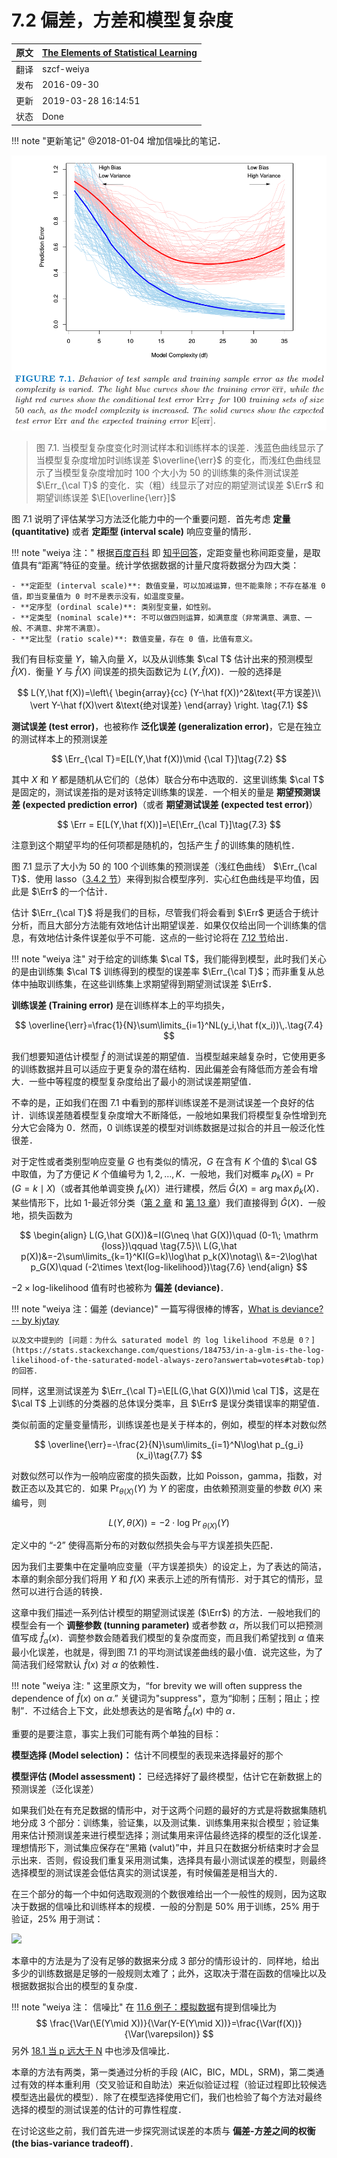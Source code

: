 # 7.2 偏差，方差和模型复杂度

| 原文   | [The Elements of Statistical Learning](https://web.stanford.edu/~hastie/ElemStatLearn/printings/ESLII_print12.pdf) |
| ---- | ---------------------------------------- |
| 翻译   | szcf-weiya                               |
| 发布 | 2016-09-30 |
| 更新 | 2019-03-28 16:14:51|
| 状态 | Done |

!!! note "更新笔记"
    @2018-01-04 增加信噪比的笔记．

![](../img/07/fig7.1.png)

> 图 7.1. 当模型复杂度变化时测试样本和训练样本的误差．浅蓝色曲线显示了当模型复杂度增加时训练误差 $\overline{\err}$ 的变化，而浅红色曲线显示了当模型复杂度增加时 100 个大小为 50 的训练集的条件测试误差 $\Err_{\cal T}$ 的变化．实（粗）线显示了对应的期望测试误差 $\Err$ 和期望训练误差 $\E[\overline{\err}]$

图 7.1 说明了评估某学习方法泛化能力中的一个重要问题．首先考虑 **定量 (quantitative)** 或者 **定距型 (interval scale)** 响应变量的情形．

!!! note "weiya 注："
    根据[百度百科](https://baike.baidu.com/item/%E5%AE%9A%E8%B7%9D%E5%8F%98%E9%87%8F/2710255) 即 [知乎回答](https://www.zhihu.com/question/26201880)，定距变量也称间距变量，是取值具有“距离”特征的变量。统计学依据数据的计量尺度将数据分为四大类：

    - **定距型 (interval scale)**: 数值变量，可以加减运算，但不能乘除；不存在基准 0 值，即当变量值为 0 时不是表示没有，如温度变量。 
    - **定序型 (ordinal scale)**: 类别型变量，如性别。
    - **定类型 (nominal scale)**: 不可以做四则运算，如满意度（非常满意、满意、一般、不满意、非常不满意）。
    - **定比型 (ratio scale)**: 数值变量，存在 0 值，比值有意义。

我们有目标变量 $Y$，输入向量 $X$，以及从训练集 $\cal T$ 估计出来的预测模型 $\hat f(X)$．衡量 $Y$ 与 $\hat f(X)$ 间误差的损失函数记为 $L(Y,\hat f(X))$．一般的选择是

$$
L(Y,\hat f(X))=\left\{
\begin{array}{cc}
(Y-\hat f(X))^2&\text{平方误差}\\
\vert Y-\hat f(X)\vert &\text{绝对误差}
\end{array}
\right.
\tag{7.1}
$$

**测试误差 (test error)**，也被称作 **泛化误差 (generalization error)**，它是在独立的测试样本上的预测误差

$$
\Err_{\cal T}=E[L(Y,\hat f(X))\mid {\cal T}]\tag{7.2}
$$

其中 $X$ 和 $Y$ 都是随机从它们的（总体）联合分布中选取的．这里训练集 $\cal T$ 是固定的，测试误差指的是对该特定训练集的误差．一个相关的量是 **期望预测误差 (expected prediction error)**（或者 **期望测试误差 (expected test error)**）

$$
\Err = E[L(Y,\hat f(X))]=\E[\Err_{\cal T}]\tag{7.3}
$$

注意到这个期望平均的任何项都是随机的，包括产生 $\hat f$ 的训练集的随机性．

图 7.1 显示了大小为 50 的 100 个训练集的预测误差（浅红色曲线） $\Err_{\cal T}$．使用 lasso（[3.4.2 节](../03-Linear-Methods-for-Regression/3.4-Shrinkage-Methods/index.html)）来得到拟合模型序列．实心红色曲线是平均值，因此是 $\Err$ 的一个估计．

估计 $\Err_{\cal T}$ 将是我们的目标，尽管我们将会看到 $\Err$ 更适合于统计分析，而且大部分方法能有效地估计出期望误差．如果仅仅给出同一个训练集的信息，有效地估计条件误差似乎不可能．这点的一些讨论将在 [7.12 节](7.12-Conditional-or-Expected-Test-Error/index.html)给出．

!!! note "weiya 注"
    对于给定的训练集 $\cal T$，我们能得到模型，此时我们关心的是由训练集 $\cal T$ 训练得到的模型的误差率 $\Err_{\cal T}$；而非重复从总体中抽取训练集，在这些训练集上求期望得到期望测试误差 $\Err$．

**训练误差 (Training error)** 是在训练样本上的平均损失，

$$
\overline{\err}=\frac{1}{N}\sum\limits_{i=1}^NL(y_i,\hat f(x_i))\,.\tag{7.4}
$$

我们想要知道估计模型 $\hat f$ 的测试误差的期望值．当模型越来越复杂时，它使用更多的训练数据并且可以适应于更复杂的潜在结构．因此偏差会有降低而方差会有增大．一些中等程度的模型复杂度给出了最小的测试误差期望值．

不幸的是，正如我们在图 7.1 中看到的那样训练误差不是测试误差一个良好的估计．训练误差随着模型复杂度增大不断降低，一般地如果我们将模型复杂性增到充分大它会降为 0．然而，0 训练误差的模型对训练数据是过拟合的并且一般泛化性很差．

对于定性或者类别型响应变量 $G$ 也有类似的情况，$G$ 在含有 $K$ 个值的 $\cal G$ 中取值，为了方便记 $K$ 个值编号为 $1,2,\ldots,K$．一般地，我们对概率 $p_k(X)=\Pr(G=k\mid X)$（或者其他单调变换 $f_k(X)$）进行建模，然后 $\hat G(X)=\mathrm{arg\; \max} \hat p_k(X)$．某些情形下，比如 1-最近邻分类（[第 2 章](../02-Overview-of-Supervised-Learning/2.3-Two-Simple-Approaches-to-Prediction/) 和 [第 13 章](../13-Prototype-Methods-and-Nearest-Neighbors/13.3-k-Nearest-Neighbor-Classifiers/index.html)）我们直接得到 $\hat G(X)$．一般地，损失函数为

$$
\begin{align}
L(G,\hat G(X))&=I(G\neq \hat G(X))\quad (0-1\; \mathrm {loss})\qquad \tag{7.5}\\
L(G,\hat p(X))&=-2\sum\limits_{k=1}^KI(G=k)\log\hat p_k(X)\notag\\
&=-2\log\hat p_G(X)\quad (-2\times \text{log-likelihood})\tag{7.6}
\end{align}
$$

$-2\times \text{log-likelihood}$ 值有时也被称为 **偏差 (deviance)**．

!!! note "weiya 注：偏差 (deviance)"
    一篇写得很棒的博客，[What is deviance? -- by kjytay](https://statisticaloddsandends.wordpress.com/2019/03/27/what-is-deviance/)

    以及文中提到的 [问题：为什么 saturated model 的 log likelihood 不总是 0？](https://stats.stackexchange.com/questions/184753/in-a-glm-is-the-log-likelihood-of-the-saturated-model-always-zero?answertab=votes#tab-top) 的回答．

同样，这里测试误差为 $\Err_{\cal T}=\E[L(G,\hat G(X))\mid \cal T]$，这是在 $\cal T$ 上训练的分类器的总体误分类率，且 $\Err$ 是误分类错误率的期望值．

类似前面的定量变量情形，训练误差也是关于样本的，例如，模型的样本对数似然

$$
\overline{\err}=-\frac{2}{N}\sum\limits_{i=1}^N\log\hat p_{g_i}(x_i)\tag{7.7}
$$

对数似然可以作为一般响应密度的损失函数，比如 Poisson，gamma，指数，对数正态以及其它的．如果 $\Pr_{\theta(X)}(Y)$ 为 $Y$ 的密度，由依赖预测变量的参数 $\theta(X)$ 来编号，则

$$
L(Y,\theta(X))=-2\cdot \mathrm{log\; \Pr}_{\theta(X)}(Y)\tag{7.8}
$$

定义中的 “-2” 使得高斯分布的对数似然损失会与平方误差损失匹配．

因为我们主要集中在定量响应变量（平方误差损失）的设定上，为了表达的简洁，本章的剩余部分我们将用 $Y$ 和 $f(X)$ 来表示上述的所有情形．对于其它的情形，显然可以进行合适的转换．

这章中我们描述一系列估计模型的期望测试误差 ($\Err$) 的方法．一般地我们的模型会有一个 **调整参数 (tunning parameter)** 或者参数 $\alpha$，所以我们可以把预测值写成 $\hat f_\alpha(x)$．调整参数会随着我们模型的复杂度而变，而且我们希望找到 $\alpha$ 值来最小化误差，也就是，得到图 7.1 的平均测试误差曲线的最小值．说完这些，为了简洁我们经常默认 $\hat f(x)$ 对 $\alpha$ 的依赖性．

!!! note "weiya 注: "
    这里原文为，“for brevity we will often suppress the dependence of $\hat f(x)$ on $\alpha$.” 关键词为"suppress"，意为“抑制；压制；阻止；控制”．不过结合上下文，此处想表达的是省略 $\hat f_\alpha(x)$ 中的 $\alpha$．

重要的是要注意，事实上我们可能有两个单独的目标：

**模型选择 (Model selection)：** 估计不同模型的表现来选择最好的那个

**模型评估 (Model assessment)：** 已经选择好了最终模型，估计它在新数据上的预测误差（泛化误差）

如果我们处在有充足数据的情形中，对于这两个问题的最好的方式是将数据集随机地分成 3 个部分：训练集，验证集，以及测试集．训练集用来拟合模型；验证集用来估计预测误差来进行模型选择；测试集用来评估最终选择的模型的泛化误差．理想情形下，测试集应保存在“黑箱 (valut)”中，并且只在数据分析结束时才会显示出来．否则，假设我们重复采用测试集，选择具有最小测试误差的模型，则最终选择模型的测试误差会低估真实的测试误差，有时候偏差是相当大的．

在三个部分的每一个中如何选取观测的个数很难给出一个一般性的规则，因为这取决于数据的信噪比和训练样本的规模．一般的分割是 50% 用于训练，25% 用于验证，25% 用于测试：

![](../img/07/pic2.png)

本章中的方法是为了没有足够的数据来分成 3 部分的情形设计的．同样地，给出多少的训练数据是足够的一般规则太难了；此外，这取决于潜在函数的信噪比以及根据数据拟合出的模型的复杂度．

!!! note "weiya 注： 信噪比"
    在 [11.6 例子：模拟数据](https://esl.hohoweiya.xyz/11%20Neural%20Networks/11.6%20Example%20of%20Simulated%20Data/index.html)有提到信噪比为
    $$
    \frac{\Var(\E(Y\mid X))}{\Var(Y-E(Y\mid X))}=\frac{\Var(f(X))}{\Var(\varepsilon)}
    $$
    另外 [18.1 当 p 远大于 N](../18-High-Dimensional-Problems/18.1-When-p-is-Much-Bigger-than-N/index.html) 中也涉及信噪比．

本章的方法有两类，第一类通过分析的手段 (AIC，BIC，MDL，SRM)，第二类通过有效的样本重利用（交叉验证和自助法）来近似验证过程（验证过程即比较候选模型选出最优的模型）．除了在模型选择使用它们，我们也检验了每个方法对最终选择的模型的测试误差的估计的可靠性程度．

在讨论这些之前，我们首先进一步探究测试误差的本质与 **偏差-方差之间的权衡 (the bias-variance tradeoff)**．
